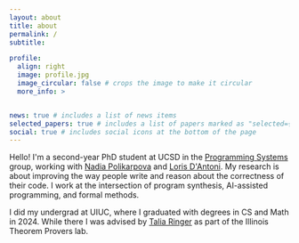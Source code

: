 ```yaml
---
layout: about
title: about
permalink: /
subtitle:

profile:
  align: right
  image: profile.jpg
  image_circular: false # crops the image to make it circular
  more_info: >


news: true # includes a list of news items
selected_papers: true # includes a list of papers marked as "selected={true}"
social: true # includes social icons at the bottom of the page
---
```


Hello! I'm a second-year PhD student at UCSD in the [Programming Systems](https://cseweb.ucsd.edu/groups/progsys/) group, working with [Nadia Polikarpova](https://cseweb.ucsd.edu/~npolikarpova/) and [Loris D'Antoni](https://cseweb.ucsd.edu/~ldantoni/).
My research is about improving the way people write and reason about the correctness of their code.
I work at the intersection of program synthesis, AI-assisted programming, and formal methods.


I did my undergrad at UIUC, where I graduated with degrees in CS and Math in 2024.
While there I was advised by [Talia Ringer](https://dependenttyp.es/) as part of the Illinois Theorem Provers lab.
